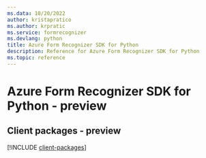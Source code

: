 ```yaml
---
ms.data: 10/20/2022
author: kristapratico
ms.author: krpratic
ms.service: formrecognizer
ms.devlang: python
title: Azure Form Recognizer SDK for Python
description: Reference for Azure Form Recognizer SDK for Python
ms.topic: reference
---
```

# Azure Form Recognizer SDK for Python - preview

## Client packages - preview
[!INCLUDE [client-packages](form-recognizer-client-index.md)]